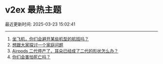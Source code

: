 # v2ex 最热主题

最近更新时间: 2025-03-23 15:02:41

--- 
1. [坐飞机，你们会避开某些机型的航班吗？](https://www.v2ex.com/t/1120396) 
2. [想跟大家探讨一个家庭问题](https://www.v2ex.com/t/1120397) 
3. [Airpods 二代停产了，耳朵已经成了二代的形状怎么办？](https://www.v2ex.com/t/1120395) 
4. [你们会害怕死亡吗？](https://www.v2ex.com/t/1120423) 
